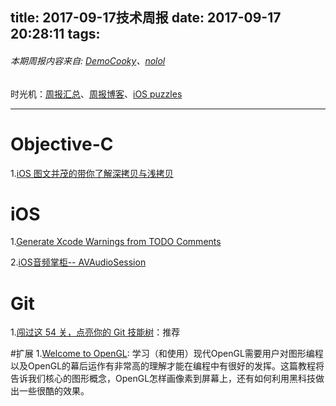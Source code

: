 title: 2017-09-17技术周报
date: 2017-09-17 20:28:11
tags:
---


###### 本期周报内容来自: [DemoCooky](https://github.com/DemoCooky)、[nolol](https://github.com/nolol)
时光机：[周报汇总](https://github.com/BaiduHiDeviOS/iOS-Tech-Weekly)、[周报博客](http://baiduhidevios.github.io/)、[iOS puzzles](https://github.com/BaiduHiDeviOS/iOS-puzzles)

---


# Objective-C

1.[iOS 图文并茂的带你了解深拷贝与浅拷贝](http://www.cnblogs.com/beckwang0912/p/7212075.html)
# iOS

1.[Generate Xcode Warnings from TODO Comments](http://jeffreysambells.com/2013/01/31/generate-xcode-warnings-from-todo-comments)

2.[iOS音频掌柜-- AVAudioSession](http://www.jianshu.com/p/3e0a399380df)


# Git
1.[闯过这 54 关，点亮你的 Git 技能树](https://codingstyle.cn/topics/51)：推荐

#扩展
1.[Welcome to OpenGL](https://learnopengl-cn.github.io/): 学习（和使用）现代OpenGL需要用户对图形编程以及OpenGL的幕后运作有非常高的理解才能在编程中有很好的发挥。这篇教程将告诉我们核心的图形概念，OpenGL怎样画像素到屏幕上，还有如何利用黑科技做出一些很酷的效果。



